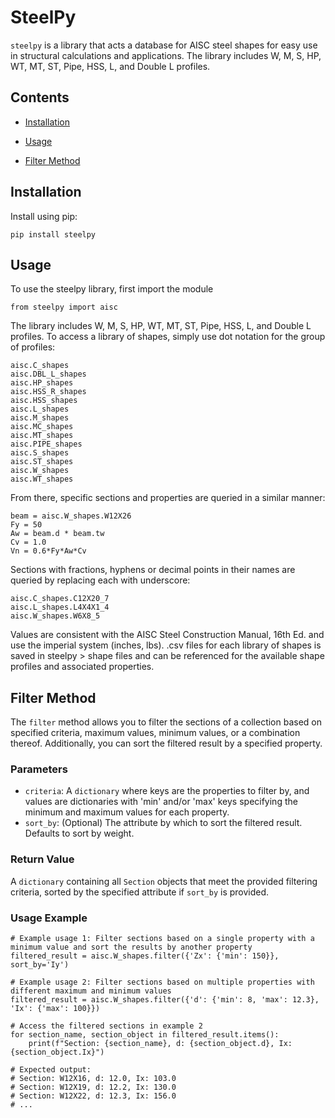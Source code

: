# SteelPy

`steelpy` is a library that acts a database for AISC steel shapes for easy use in structural calculations and applications.  The library includes W, M, S, HP, WT, MT, ST, Pipe, HSS, L, and Double L profiles.

## Contents
* [Installation](#installation)

* [Usage](#usage)

* [Filter Method](#filter-method)

## Installation
Install using pip:
```
pip install steelpy
```

## Usage
To use the steelpy library, first import the module

```
from steelpy import aisc
```

The library includes W, M, S, HP, WT, MT, ST, Pipe, HSS, L, and Double L profiles.  To access a library of shapes, simply use dot notation for the group of profiles:
```
aisc.C_shapes
aisc.DBL_L_shapes
aisc.HP_shapes
aisc.HSS_R_shapes
aisc.HSS_shapes
aisc.L_shapes
aisc.M_shapes
aisc.MC_shapes
aisc.MT_shapes
aisc.PIPE_shapes
aisc.S_shapes
aisc.ST_shapes
aisc.W_shapes
aisc.WT_shapes
```
From there, specific sections and properties are queried in a similar manner:
```
beam = aisc.W_shapes.W12X26
Fy = 50
Aw = beam.d * beam.tw
Cv = 1.0
Vn = 0.6*Fy*Aw*Cv
```
Sections with fractions, hyphens or decimal points in their names are queried by replacing each with underscore:
```
aisc.C_shapes.C12X20_7
aisc.L_shapes.L4X4X1_4
aisc.W_shapes.W6X8_5
```
Values are consistent with the AISC Steel Construction Manual, 16th Ed. and use the imperial system (inches, lbs).  .csv files for each library of shapes is saved in steelpy > shape files and can be referenced for the available shape profiles and associated properties.

## Filter Method
The `filter` method allows you to filter the sections of a collection based on specified criteria, maximum values, minimum values, or a combination thereof. Additionally, you can sort the filtered result by a specified property.

### Parameters
* `criteria`: A `dictionary` where keys are the properties to filter by, and values are dictionaries with 'min' and/or 'max' keys specifying the minimum and maximum values for each property.
* `sort_by`: (Optional) The attribute by which to sort the filtered result. Defaults to sort by weight.

### Return Value
A `dictionary` containing all `Section` objects that meet the provided filtering criteria, sorted by the specified attribute if `sort_by` is provided.

### Usage Example
```
# Example usage 1: Filter sections based on a single property with a minimum value and sort the results by another property
filtered_result = aisc.W_shapes.filter({'Zx': {'min': 150}}, sort_by='Iy')

# Example usage 2: Filter sections based on multiple properties with different maximum and minimum values
filtered_result = aisc.W_shapes.filter({'d': {'min': 8, 'max': 12.3}, 'Ix': {'max': 100}})

# Access the filtered sections in example 2
for section_name, section_object in filtered_result.items():
    print(f"Section: {section_name}, d: {section_object.d}, Ix: {section_object.Ix}")

# Expected output:
# Section: W12X16, d: 12.0, Ix: 103.0
# Section: W12X19, d: 12.2, Ix: 130.0
# Section: W12X22, d: 12.3, Ix: 156.0
# ...
```



